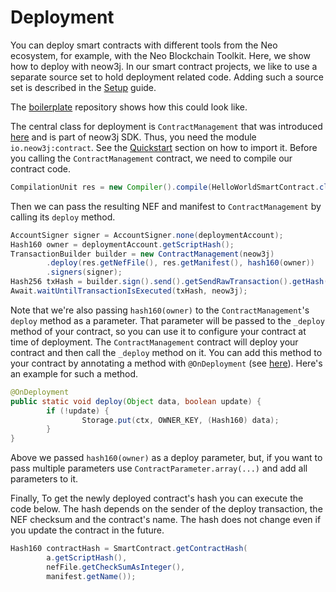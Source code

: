 # Deployment

You can deploy smart contracts with different tools from the Neo ecosystem, for example, with the Neo Blockchain
Toolkit. Here, we show how to deploy with neow3j. In our smart contract projects, we like to use a separate source set
to hold deployment related code. Adding such a source set is described in the
[Setup](neo-n3/smart_contract_development/setup_and_compilation.md) guide.

The [boilerplate](https://github.com/neow3j/neow3j-boilerplate) repository shows how this could look like.

The central class for deployment is `ContractManagement` that was introduced
[here](neo-n3/dapp_development/smart_contracts.md#ContractManagement) and is part of neow3j SDK. Thus, you need the
module `io.neow3j:contract`. See the [Quickstart](README.md#quickstart) section on how to import it. 
Before you calling the `ContractManagement` contract, we need to compile our contract code. 

```java
CompilationUnit res = new Compiler().compile(HelloWorldSmartContract.class.getCanonicalName(), substitutions);
```

Then we can pass the resulting NEF and manifest to `ContractManagement` by calling its `deploy` method. 

```java
AccountSigner signer = AccountSigner.none(deploymentAccount);
Hash160 owner = deploymentAccount.getScriptHash();
TransactionBuilder builder = new ContractManagement(neow3j)
        .deploy(res.getNefFile(), res.getManifest(), hash160(owner))
        .signers(signer);
Hash256 txHash = builder.sign().send().getSendRawTransaction().getHash();
Await.waitUntilTransactionIsExecuted(txHash, neow3j);
```

Note that we're also passing `hash160(owner)` to the `ContractManagement`'s `deploy` method as a parameter. That
parameter will be passed to the `_deploy` method of your contract, so you can use it to configure your contract at time
of deployment. The `ContractManagement` contract will deploy your contract and then call the `_deploy` method on it.
You can add this method to your contract by annotating a method with `@OnDeployment` (see
[here](neo-n3/smart_contract_development/devpack.md#_deploy)). Here's an example for such a method.

```java
@OnDeployment
public static void deploy(Object data, boolean update) {
        if (!update) {
                Storage.put(ctx, OWNER_KEY, (Hash160) data);
        }
}
```

Above we passed `hash160(owner)` as a deploy parameter, but, if you want to pass multiple parameters use
`ContractParameter.array(...)` and add all parameters to it.

Finally, To get the newly deployed contract's hash you can execute the code below. The hash depends on the sender of the
deploy transaction, the NEF checksum and the contract's name. The hash does not change even if you update the contract
in the future.

```java
Hash160 contractHash = SmartContract.getContractHash(
        a.getScriptHash(), 
        nefFile.getCheckSumAsInteger(), 
        manifest.getName());
```